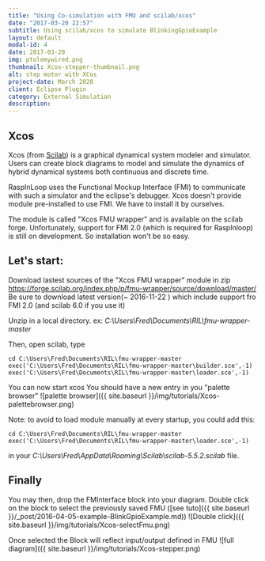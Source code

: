 ```yaml
---
title: "Using Co-simulation with FMU and scilab/xcos"
date: "2017-03-20 22:57"
subtitle: Using scilab/xcos to simulate BlinkingGpioExample
layout: default
modal-id: 4
date: 2017-03-20
img: ptolemywired.png
thumbnail: Xcos-stepper-thumbnail.png
alt: step motor with XCos
project-date: March 2020
client: Eclipse Plugin
category: External Simulation
description:
---
```

## Xcos
Xcos (from [Scilab](http://www.scilab.org/)) is a graphical dynamical system modeler and simulator. Users can create block diagrams to model and simulate the dynamics of hybrid dynamical systems both continuous and discrete time.

RaspInLoop uses the Functional Mockup Interface (FMI) to communicate with such a simulator and the eclipse's debugger. Xcos doesn't provide module pre-installed to use FMI. We have to install it by ourselves.

The module is called "Xcos FMU wrapper" and is available on the scilab forge. Unfortunately, support for FMI 2.0 (which is required for RaspInloop) is still on development. So installation won't be so easy.

## Let's start:

Download lastest sources of the "Xcos FMU wrapper" module in zip https://forge.scilab.org/index.php/p/fmu-wrapper/source/download/master/
Be sure to download latest version(~	2016-11-22  ) which include support fro FMI 2.0 (and scilab 6.0 if you use it)

Unzip in a local directory. ex: *C:\Users\Fred\Documents\RIL\fmu-wrapper-master*

Then, open scilab, type
```
cd C:\Users\Fred\Documents\RIL\fmu-wrapper-master
exec('C:\Users\Fred\Documents\RIL\fmu-wrapper-master\builder.sce',-1)
exec('C:\Users\Fred\Documents\RIL\fmu-wrapper-master\loader.sce',-1)
```
You can now start xcos
You should have a new entry in you "palette browser"
![palette browser]({{ site.baseurl }}/img/tutorials/Xcos-palettebrowser.png)

  Note: to avoid to load module manually at every startup, you could add this:

```
cd C:\Users\Fred\Documents\RIL\fmu-wrapper-master
exec('C:\Users\Fred\Documents\RIL\fmu-wrapper-master\loader.sce',-1)
```

in your *C:\Users\Fred\AppData\Roaming\Scilab\scilab-5.5.2\.scilab* file.

## Finally

You may then, drop the FMInterface block into your diagram.
Double click on the block to select the previously saved FMU ([see tuto]({{ site.baseurl }}/_post/2016-04-05-example-BlinkGpioExample.md))
![Double click]({{ site.baseurl }}/img/tutorials/Xcos-selectFmu.png)

Once selected the Block will reflect input/output defined in FMU
![full diagram]({{ site.baseurl }}/img/tutorials/Xcos-stepper.png)
